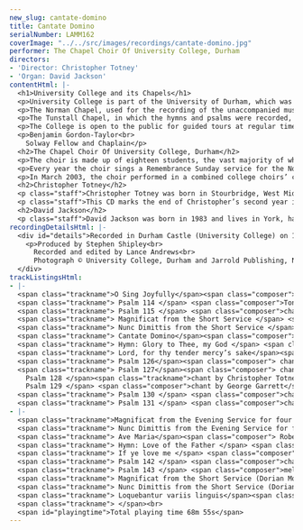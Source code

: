 ```yaml
---
new_slug: cantate-domino
title: Cantate Domino
serialNumber: LAMM162
coverImage: "../../src/images/recordings/cantate-domino.jpg"
performer: The Chapel Choir Of University College, Durham
directors:
- 'Director: Christopher Totney'
- 'Organ: David Jackson'
contentHtml: |-
  <h1>University College and its Chapels</h1>
  <p>University College is part of the University of Durham, which was founded in 1832, and occupies the historic Durham Castle, until 1837 a residence of the Bishops of Durham. Today it is home to over 300 undergraduates studying for degrees in all disciplines, and has over 600 junior members and a large senior common room. It is fortunate to possess two chapels, once the private chapels of the Bishops, now those of the College community.</p>
  <p>The Norman Chapel, used for the recording of the unaccompanied music, dates from the late eleventh century and is an exquisite example of early Norman architecture. It contains some fine sculpture which includes representations of a mermaid and various animals. It was disused for many centuries until restored in the 1950s as a war memorial to members of College. The Eucharist is celebrated there weekly, and it is used by Christian groups and others on a regular basis.</p>
  <p>The Tunstall Chapel, in which the hymns and psalms were recorded, was constructed to the requirements of Bishop Cuthbert Tunstall in the 1540s, and later extended by Bishop John Cosin, who retained Tunstall's fine east window. Since its acquisition by the University it has received panelling, a carved wooden triptych reredos depicting the crucifixion and local saints, and an organ which once formed part of the Father Smith instrument which preceded the present organ in Durham Cathedral. The organ is featured on this disc. Choral Evensong is sung weekly by the Chapel Choir, and there is a Sung Eucharist on Sundays. Recently, it has been used by the University for the conferment of Honorary Degrees upon the conductor Richard Hickox and the Estonian composer Arvo Pärt.</p>
  <p>The College is open to the public for guided tours at regular times throughout the year, and forms part of a World Heritage Site with the Cathedral. It is the venue for many private and public special occasions in connection with the University, the City and region, and individuals.</p>
  <p>Benjamin Gordon-Taylor<br>
    Solway Fellow and Chaplain</p>
  <h2>The Chapel Choir Of University College, Durham</h2>
  <p>The choir is made up of eighteen students, the vast majority of whom are members of the college, though students from other colleges are also welcome to join. Also, much of the time (though not on this disc), two of the university’s professors take the total number of singers to twenty. During term time the choir sings Evensong every Thursday before formal dinner, as well as at the majority of Sunday morning Eucharists.</p>
  <p>Every year the choir sings a Remembrance Sunday service for the Northumbrian Universities Air Squadron, whose memorial is in the Norman Chapel, and other notable days such as Ash Wednesday, Ascension Day and Corpus Christi are observed with a Choral Eucharist. The Carol Service on the last Sunday of the Michaelmas Term always draws the biggest crowd of the year, and the choir also sings in a special sequence of music and readings for Lent and Passiontide.</p>
  <p>In March 2003, the choir performed in a combined college choirs’ concert, the first of its kind in Durham in recent times. Every year away visits include one Evensong per term in Durham Cathedral, as well as additional trips to one or two other notable venues, most recently York and Southwell Minsters.</p>
  <h2>Christopher Totney</h2>
  <p class="staff">Christopher Totney was born in Stourbridge, West Midlands, in 1982, and was educated at Old Swinford Hospital School. His interest in choral and organ music was established during his five years as a chorister at St. Thomas's Church, Stourbridge. At the age of eleven he began studying organ there with Andrew Fletcher, and was awarded a one-year scholarship before gaining his ARCO in 2001. During his time at St. Thomas’s he also played in many concerts locally, and accompanied for various training days and festivals, most notably at St. Philip's Cathedral, Birmingham, and St. Mary's Collegiate Church, Warwick.</p>
  <p class="staff">This CD marks the end of Christopher’s second year in Durham, together with his tenure as director of University College Chapel Choir. As he moves on to become Organ Scholar of Durham Cathedral, the reins are now handed over to David Jackson.</p>
  <h2>David Jackson</h2>
  <p class="staff">David Jackson was born in 1983 and lives in York, having been a chorister at York Minster. He won the National Choristers’ Composition Competition in 1996, and has been playing the organ since he was fifteen, under the tuition of Gordon Stewart. He has just completed his first year studying music at University College, having previously spent a gap year working at Wells Cathedral Junior School.</p>
recordingDetailsHtml: |-
  <div id="details">Recorded in Durham Castle (University College) on 19th, 20th and 21st June 2003 by kind permission of the Master and Chaplain.
    <p>Produced by Stephen Shipley<br>
      Recorded and edited by Lance Andrews<br>
      Photograph © University College, Durham and Jarrold Publishing, Norwich. Used by permission.</p>
  </div>
trackListingsHtml:
- |-
  <span class="trackname">O Sing Joyfully</span><span class="composer"> Adrian Batten</span><br>
  <span class="trackname"> Psalm 114 </span> <span class="composer">Tonus Peregrinus ed. Christopher Totney</span><br>
  <span class="trackname"> Psalm 115 </span> <span class="composer">chant by Gerald Knight</span><br>
  <span class="trackname"> Magnificat from the Short Service </span> <span class="composer">Orlando Gibbons</span><br>
  <span class="trackname"> Nunc Dimittis from the Short Service </span> <span class="composer">Orlando Gibbons</span><br>
  <span class="trackname"> Cantate Domino</span><span class="composer"> Richard Nicolson</span><br>
  <span class="trackname"> Hymn: Glory to Thee, my God </span> <span class="composer">Thomas Tallis</span><br>
  <span class="trackname"> Lord, for thy tender mercy’s sake</span><span class="composer"> Richard Farrant or John Hilton</span><br>
  <span class="trackname"> Psalm 126</span><span class="composer"> chant by George Garrett</span><br>
  <span class="trackname"> Psalm 127</span><span class="composer"> chant by John Leman Rogers<br>
    Psalm 128 </span><span class="trackname">chant by Christopher Totney<br>
    Psalm 129 </span> <span class="composer">chant by George Garrett</span><br>
  <span class="trackname"> Psalm 130 </span> <span class="composer">chant by William Ellis</span><br>
  <span class="trackname"> Psalm 131 </span> <span class="composer">chant by David Willcocks</span>
- |-
  <span class="trackname">Magnificat from the Evening Service for four voices </span> <span class="composer">Thomas Caustun</span><br>
  <span class="trackname"> Nunc Dimittis from the Evening Service for four voices </span> <span class="composer">Thomas Caustun</span><br>
  <span class="trackname"> Ave Maria</span><span class="composer"> Robert Parsons</span><br>
  <span class="trackname"> Hymn: Love of the Father </span> <span class="composer">Orlando Gibbons</span><br>
  <span class="trackname"> If ye love me </span> <span class="composer">Thomas Tallis</span><br>
  <span class="trackname"> Psalm 142 </span> <span class="composer">chant by Joseph Barnby</span><br>
  <span class="trackname"> Psalm 143 </span> <span class="composer">melody by Martin Hurst harm. Christopher Totney</span><br>
  <span class="trackname"> Magnificat from the Short Service (Dorian Mode) </span> <span class="composer">Thomas Tallis</span><br>
  <span class="trackname"> Nunc Dimittis from the Short Service (Dorian Mode) </span> <span class="composer">Thomas Tallis</span><br>
  <span class="trackname"> Loquebantur variis linguis</span><span class="composer"> Thomas Tallis</span><br>
  <span class="trackname"> </span><br>
  <span id="playingtime">Total playing time 68m 55s</span>
---
```


